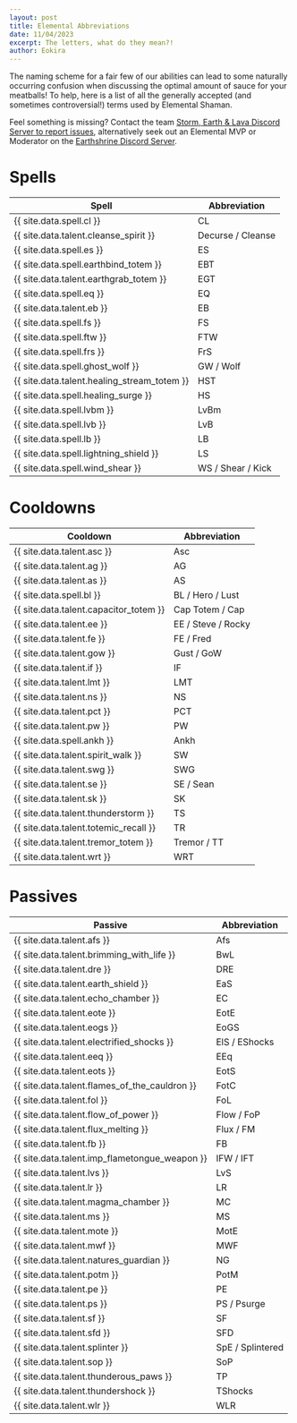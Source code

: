 ```yaml
---
layout: post
title: Elemental Abbreviations
date: 11/04/2023
excerpt: The letters, what do they mean?!
author: Eokira
---
```


The naming scheme for a fair few of our abilities can lead to some naturally occurring confusion when discussing the optimal amount of sauce for your meatballs!
To help, here is a list of all the generally accepted (and sometimes controversial!) terms used by Elemental Shaman.

Feel something is missing?
Contact the team [Storm, Earth & Lava Discord Server to report issues](https://discord.gg/y5dUf3PWrU),
alternatively seek out an Elemental MVP or Moderator on the [Earthshrine Discord Server](https://discord.gg/pGkPDzh7rP).

# Spells

Spell | Abbreviation
--- | ---
{{ site.data.spell.cl }} | CL
{{ site.data.talent.cleanse_spirit }} | Decurse / Cleanse
{{ site.data.spell.es }} | ES
{{ site.data.spell.earthbind_totem }} | EBT
{{ site.data.talent.earthgrab_totem }} | EGT
{{ site.data.spell.eq }} | EQ
{{ site.data.talent.eb }} | EB
{{ site.data.spell.fs }} | FS
{{ site.data.spell.ftw }} | FTW
{{ site.data.spell.frs }} | FrS
{{ site.data.spell.ghost_wolf }} | GW / Wolf
{{ site.data.talent.healing_stream_totem }} | HST
{{ site.data.spell.healing_surge }} | HS
{{ site.data.spell.lvbm }} | LvBm
{{ site.data.spell.lvb }} | LvB
{{ site.data.spell.lb }} | LB
{{ site.data.spell.lightning_shield }} | LS
{{ site.data.spell.wind_shear }} | WS / Shear / Kick

# Cooldowns

Cooldown | Abbreviation
--- | ---
{{ site.data.talent.asc }} | Asc
{{ site.data.talent.ag }} | AG
{{ site.data.talent.as }} | AS
{{ site.data.spell.bl }} | BL / Hero / Lust
{{ site.data.talent.capacitor_totem }} | Cap Totem / Cap
{{ site.data.talent.ee }} | EE / Steve / Rocky
{{ site.data.talent.fe }} | FE / Fred
{{ site.data.talent.gow }} | Gust / GoW
{{ site.data.talent.if }} | IF
{{ site.data.talent.lmt }} | LMT
{{ site.data.talent.ns }} | NS
{{ site.data.talent.pct }} | PCT
{{ site.data.talent.pw }} | PW
{{ site.data.spell.ankh }} | Ankh
{{ site.data.talent.spirit_walk }} | SW
{{ site.data.talent.swg }} | SWG
{{ site.data.talent.se }} | SE / Sean
{{ site.data.talent.sk }} | SK
{{ site.data.talent.thunderstorm }} | TS
{{ site.data.talent.totemic_recall }} | TR
{{ site.data.talent.tremor_totem }} | Tremor / TT
{{ site.data.talent.wrt }} | WRT

# Passives

Passive | Abbreviation
--- | ---
{{ site.data.talent.afs }} | Afs
{{ site.data.talent.brimming_with_life }} | BwL
{{ site.data.talent.dre }} | DRE
{{ site.data.talent.earth_shield }} | EaS
{{ site.data.talent.echo_chamber }} | EC
{{ site.data.talent.eote }} | EotE
{{ site.data.talent.eogs }} | EoGS
{{ site.data.talent.electrified_shocks }} | ElS / EShocks
{{ site.data.talent.eeq }} | EEq
{{ site.data.talent.eots }} | EotS
{{ site.data.talent.flames_of_the_cauldron }} | FotC
{{ site.data.talent.fol }} | FoL
{{ site.data.talent.flow_of_power }} | Flow / FoP
{{ site.data.talent.flux_melting }} | Flux / FM
{{ site.data.talent.fb }} | FB
{{ site.data.talent.imp_flametongue_weapon }} | IFW / IFT
{{ site.data.talent.lvs }} | LvS
{{ site.data.talent.lr }} | LR
{{ site.data.talent.magma_chamber }} | MC
{{ site.data.talent.ms }} | MS
{{ site.data.talent.mote }} | MotE
{{ site.data.talent.mwf }} | MWF
{{ site.data.talent.natures_guardian }} | NG
{{ site.data.talent.potm }} | PotM
{{ site.data.talent.pe }} | PE
{{ site.data.talent.ps }} | PS / Psurge
{{ site.data.talent.sf }} | SF
{{ site.data.talent.sfd }} | SFD
{{ site.data.talent.splinter }} | SpE / Splintered
{{ site.data.talent.sop }} | SoP
{{ site.data.talent.thunderous_paws }} | TP
{{ site.data.talent.thundershock }} | TShocks
{{ site.data.talent.wlr }} | WLR
